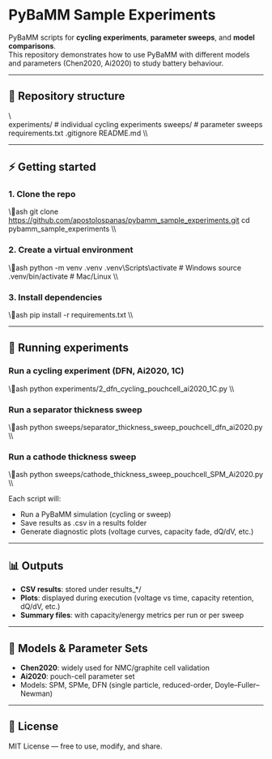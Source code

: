 ﻿# PyBaMM Sample Experiments

PyBaMM scripts for **cycling experiments**, **parameter sweeps**, and **model comparisons**.  
This repository demonstrates how to use PyBaMM with different models and parameters (Chen2020, Ai2020) to study battery behaviour.

---

## 📂 Repository structure
\\\
experiments/   # individual cycling experiments
sweeps/        # parameter sweeps
requirements.txt
.gitignore
README.md
\\\

---

## ⚡ Getting started

### 1. Clone the repo
\\\ash
git clone https://github.com/apostolospanas/pybamm_sample_experiments.git
cd pybamm_sample_experiments
\\\

### 2. Create a virtual environment
\\\ash
python -m venv .venv
.venv\Scripts\activate   # Windows
source .venv/bin/activate   # Mac/Linux
\\\

### 3. Install dependencies
\\\ash
pip install -r requirements.txt
\\\

---

## 🧪 Running experiments

### Run a cycling experiment (DFN, Ai2020, 1C)
\\\ash
python experiments/2_dfn_cycling_pouchcell_ai2020_1C.py
\\\

### Run a separator thickness sweep
\\\ash
python sweeps/separator_thickness_sweep_pouchcell_dfn_ai2020.py
\\\

### Run a cathode thickness sweep
\\\ash
python sweeps/cathode_thickness_sweep_pouchcell_SPM_Ai2020.py
\\\

Each script will:
- Run a PyBaMM simulation (cycling or sweep)
- Save results as .csv in a results folder
- Generate diagnostic plots (voltage curves, capacity fade, dQ/dV, etc.)

---

## 📊 Outputs
- **CSV results**: stored under results_*/
- **Plots**: displayed during execution (voltage vs time, capacity retention, dQ/dV, etc.)
- **Summary files**: with capacity/energy metrics per run or per sweep

---

## 🔬 Models & Parameter Sets
- **Chen2020**: widely used for NMC/graphite cell validation
- **Ai2020**: pouch-cell parameter set
- Models: SPM, SPMe, DFN (single particle, reduced-order, Doyle–Fuller–Newman)

---

## 📜 License
MIT License — free to use, modify, and share.

